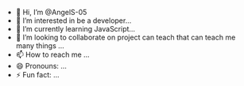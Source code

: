 - 👋 Hi, I’m @AngelS-05
- 👀 I’m interested in be a developer...
- 🌱 I’m currently learning JavaScript...
- 💞️ I’m looking to collaborate on project can teach that can teach me many things ...
- 📫 How to reach me ...
- 😄 Pronouns: ...
- ⚡ Fun fact: ...

<!---
AngelS-05/AngelS-05 is a ✨ special ✨ repository because its `README.md` (this file) appears on your GitHub profile.
You can click the Preview link to take a look at your changes.
--->
